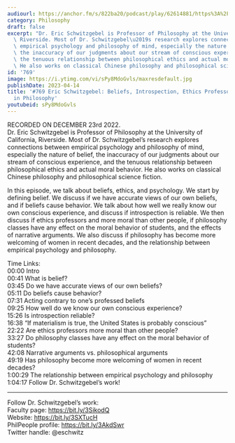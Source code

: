 ```yaml
---
audiourl: https://anchor.fm/s/822ba20/podcast/play/62614881/https%3A%2F%2Fd3ctxlq1ktw2nl.cloudfront.net%2Fstaging%2F2022-11-23%2Fe41da6de-5f6b-eeab-af4f-55d081a2d879.m4a
category: Philosophy
draft: false
excerpt: "Dr. Eric Schwitzgebel is Professor of Philosophy at the University of California,\
  \ Riverside. Most of Dr. Schwitzgebel\u2019s research explores connections between\
  \ empirical psychology and philosophy of mind, especially the nature of belief,\
  \ the inaccuracy of our judgments about our stream of conscious experience, and\
  \ the tenuous relationship between philosophical ethics and actual moral behavior.\
  \ He also works on classical Chinese philosophy and philosophical science fiction."
id: '769'
image: https://i.ytimg.com/vi/sPy8MdoGvls/maxresdefault.jpg
publishDate: 2023-04-14
title: '#769 Eric Schwitzgebel: Beliefs, Introspection, Ethics Professors, and Women
  in Philosophy'
youtubeid: sPy8MdoGvls
---
```

<div class="timelinks">

RECORDED ON DECEMBER 23rd 2022.  
Dr. Eric Schwitzgebel is Professor of Philosophy at the University of California, Riverside. Most of Dr. Schwitzgebel’s research explores connections between empirical psychology and philosophy of mind, especially the nature of belief, the inaccuracy of our judgments about our stream of conscious experience, and the tenuous relationship between philosophical ethics and actual moral behavior. He also works on classical Chinese philosophy and philosophical science fiction.

In this episode, we talk about beliefs, ethics, and psychology. We start by defining belief. We discuss if we have accurate views of our own beliefs, and if beliefs cause behavior. We talk about how well we really know our own conscious experience, and discuss if introspection is reliable. We then discuss if ethics professors and more moral than other people, if philosophy classes have any effect on the moral behavior of students, and the effects of narrative arguments. We also discuss if philosophy has become more welcoming of women in recent decades, and the relationship between empirical psychology and philosophy.

Time Links:  
<time>00:00</time> Intro  
<time>00:41</time> What is belief?  
<time>03:45</time> Do we have accurate views of our own beliefs?  
<time>05:11</time> Do beliefs cause behavior?  
<time>07:31</time> Acting contrary to one’s professed beliefs  
<time>09:25</time> How well do we know our own conscious experience?  
<time>15:26</time> Is introspection reliable?  
<time>16:38</time> “If materialism is true, the United States is probably conscious”  
<time>22:22</time> Are ethics professors more moral than other people?  
<time>33:27</time> Do philosophy classes have any effect on the moral behavior of students?  
<time>42:08</time> Narrative arguments vs. philosophical arguments  
<time>49:19</time> Has philosophy become more welcoming of women in recent decades?  
<time>1:00:29</time> The relationship between empirical psychology and philosophy  
<time>1:04:17</time> Follow Dr. Schwitzgebel’s work!

---

Follow Dr. Schwitzgebel’s work:  
Faculty page: https://bit.ly/3SikodQ  
Website: https://bit.ly/3SXTucH  
PhilPeople profile: https://bit.ly/3AkdSwr  
Twitter handle: @eschwitz
</div>


